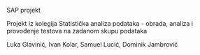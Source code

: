 SAP projekt

Projekt iz kolegija Statistička analiza podataka - obrada, analiza i provođenje testova na zadanom skupu podataka

Luka Glavinić, Ivan Kolar, Samuel Lucić, Dominik Jambrović
